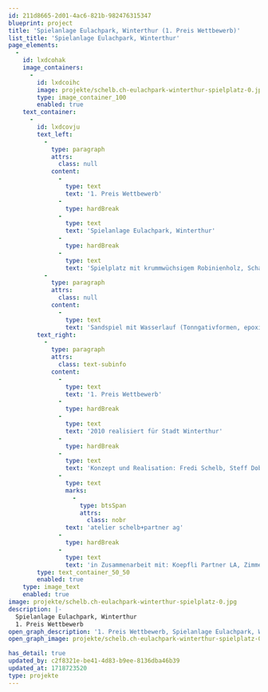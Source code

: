 ```yaml
---
id: 211d8665-2d01-4ac6-821b-982476315347
blueprint: project
title: 'Spielanlage Eulachpark, Winterthur (1. Preis Wettbewerb)'
list_title: 'Spielanlage Eulachpark, Winterthur'
page_elements:
  -
    id: lxdcohak
    image_containers:
      -
        id: lxdcoihc
        image: projekte/schelb.ch-eulachpark-winterthur-spielplatz-0.jpg
        type: image_container_100
        enabled: true
    text_container:
      -
        id: lxdcovju
        text_left:
          -
            type: paragraph
            attrs:
              class: null
            content:
              -
                type: text
                text: '1. Preis Wettbewerb'
              -
                type: hardBreak
              -
                type: text
                text: 'Spielanlage Eulachpark, Winterthur'
              -
                type: hardBreak
              -
                type: text
                text: 'Spielplatz mit krummwüchsigem Robinienholz, Schaukeln, Spiel-Iglus, Rohrtelefon.'
          -
            type: paragraph
            attrs:
              class: null
            content:
              -
                type: text
                text: 'Sandspiel mit Wasserlauf (Tonngativformen, epoxiert und in Beton gegossen).'
        text_right:
          -
            type: paragraph
            attrs:
              class: text-subinfo
            content:
              -
                type: text
                text: '1. Preis Wettbewerb'
              -
                type: hardBreak
              -
                type: text
                text: '2010 realisiert für Stadt Winterthur'
              -
                type: hardBreak
              -
                type: text
                text: 'Konzept und Realisation: Fredi Schelb, Steff Dobler, '
              -
                type: text
                marks:
                  -
                    type: btsSpan
                    attrs:
                      class: nobr
                text: 'atelier schelb+partner ag'
              -
                type: hardBreak
              -
                type: text
                text: 'in Zusammenarbeit mit: Koepfli Partner LA, Zimmerei Oberhänsli'
        type: text_container_50_50
        enabled: true
    type: image_text
    enabled: true
image: projekte/schelb.ch-eulachpark-winterthur-spielplatz-0.jpg
description: |-
  Spielanlage Eulachpark, Winterthur
  1. Preis Wettbewerb
open_graph_description: '1. Preis Wettbewerb, Spielanlage Eulachpark, Winterthur, Spielplatz mit krummwüchsigem Robinienholz, Schaukeln, Spiel-Iglus, Rohrtelefon. Sandspiel mit Wasserlauf (Tonngativformen, epoxiert und in Beton gegossen).'
open_graph_image: projekte/schelb.ch-eulachpark-winterthur-spielplatz-0.jpg

has_detail: true
updated_by: c2f8321e-be41-4d83-b9ee-8136dba46b39
updated_at: 1718723520
type: projekte
---
```

